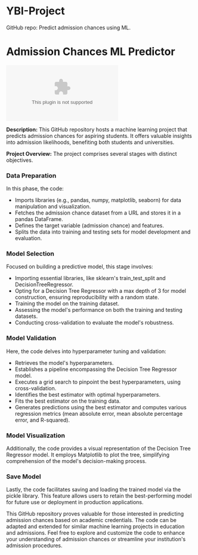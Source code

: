 # YBI-Project
GitHub repo: Predict admission chances using ML.

# Admission Chances ML Predictor

![Admission Chances ML Predictor](https://github.com/YBIFoundation/Dataset/raw/main/Admission%20Chance.csv)

**Description:**
This GitHub repository hosts a machine learning project that predicts admission chances for aspiring students. It offers valuable insights into admission likelihoods, benefiting both students and universities.

**Project Overview:**
The project comprises several stages with distinct objectives.

### Data Preparation

In this phase, the code:

- Imports libraries (e.g., pandas, numpy, matplotlib, seaborn) for data manipulation and visualization.
- Fetches the admission chance dataset from a URL and stores it in a pandas DataFrame.
- Defines the target variable (admission chance) and features.
- Splits the data into training and testing sets for model development and evaluation.

### Model Selection

Focused on building a predictive model, this stage involves:

- Importing essential libraries, like sklearn's train_test_split and DecisionTreeRegressor.
- Opting for a Decision Tree Regressor with a max depth of 3 for model construction, ensuring reproducibility with a random state.
- Training the model on the training dataset.
- Assessing the model's performance on both the training and testing datasets.
- Conducting cross-validation to evaluate the model's robustness.

### Model Validation

Here, the code delves into hyperparameter tuning and validation:

- Retrieves the model's hyperparameters.
- Establishes a pipeline encompassing the Decision Tree Regressor model.
- Executes a grid search to pinpoint the best hyperparameters, using cross-validation.
- Identifies the best estimator with optimal hyperparameters.
- Fits the best estimator on the training data.
- Generates predictions using the best estimator and computes various regression metrics (mean absolute error, mean absolute percentage error, and R-squared).

### Model Visualization

Additionally, the code provides a visual representation of the Decision Tree Regressor model. It employs Matplotlib to plot the tree, simplifying comprehension of the model's decision-making process.

### Save Model

Lastly, the code facilitates saving and loading the trained model via the pickle library. This feature allows users to retain the best-performing model for future use or deployment in production applications.

This GitHub repository proves valuable for those interested in predicting admission chances based on academic credentials. The code can be adapted and extended for similar machine learning projects in education and admissions. Feel free to explore and customize the code to enhance your understanding of admission chances or streamline your institution's admission procedures.